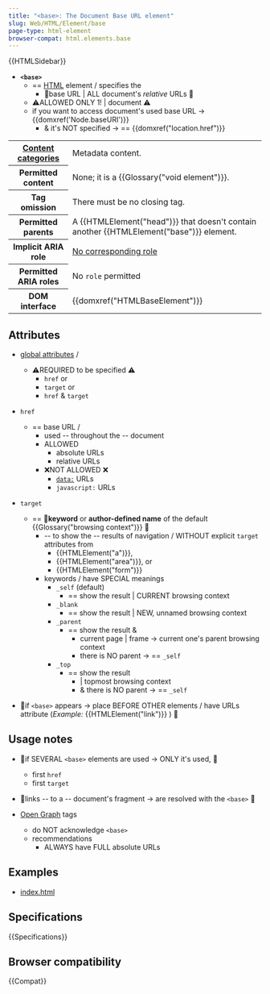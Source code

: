```yaml
---
title: "<base>: The Document Base URL element"
slug: Web/HTML/Element/base
page-type: html-element
browser-compat: html.elements.base
---
```


{{HTMLSidebar}}

* **`<base>`** 
  * == [HTML](/en-US/docs/Web/HTML) element / specifies the
    * 👀base URL | ALL document's _relative_ URLs 👀 
  * ⚠️ALLOWED ONLY 1! | document ⚠️
  * if you want to access document's used base URL -> {{domxref('Node.baseURI')}}
    * & it's NOT specified -> == {{domxref("location.href")}}

<table class="properties">
  <tbody>
    <tr>
      <th scope="row">
        <a href="/en-US/docs/Web/HTML/Content_categories">Content categories</a>
      </th>
      <td>Metadata content.</td>
    </tr>
    <tr>
      <th scope="row">Permitted content</th>
      <td>None; it is a {{Glossary("void element")}}.</td>
    </tr>
    <tr>
      <th scope="row">Tag omission</th>
      <td>There must be no closing tag.</td>
    </tr>
    <tr>
      <th scope="row">Permitted parents</th>
      <td>
        A {{HTMLElement("head")}} that doesn't contain another {{HTMLElement("base")}} element.
      </td>
    </tr>
    <tr>
      <th scope="row">Implicit ARIA role</th>
      <td>
        <a href="https://www.w3.org/TR/html-aria/#dfn-no-corresponding-role">No corresponding role</a>
      </td>
    </tr>
    <tr>
      <th scope="row">Permitted ARIA roles</th>
      <td>No <code>role</code> permitted</td>
    </tr>
    <tr>
      <th scope="row">DOM interface</th>
      <td>{{domxref("HTMLBaseElement")}}</td>
    </tr>
  </tbody>
</table>

## Attributes

* [global attributes](/en-US/docs/Web/HTML/Global_attributes) / 
  * ⚠️REQUIRED to be specified ⚠️
    * `href` or
    * `target` or
    * `href` & `target`

* `href`
  * == base URL / 
    * used -- throughout the -- document
    * ALLOWED 
      * absolute URLs
      * relative URLs
    * ❌NOT ALLOWED ❌
      * [`data:`](/en-US/docs/Web/HTTP/Basics_of_HTTP/Data_URLs) URLs
      * `javascript:` URLs
* `target`
  * == 👀**keyword** or **author-defined name** of the default {{Glossary("browsing context")}} 👀
    * -- to show the -- results of navigation / WITHOUT explicit `target` attributes from 
      * {{HTMLElement("a")}},
      * {{HTMLElement("area")}}, or
      * {{HTMLElement("form")}} 
    * keywords / have SPECIAL meanings
      * `_self` (default)
        * == show the result | CURRENT browsing context
      * `_blank`
        * == show the result | NEW, unnamed browsing context
      * `_parent`
        * == show the result &
          * current page | frame -> current one's parent browsing context 
          * there is NO parent -> == `_self`
      * `_top`
        * == show the result 
          * | topmost browsing context  
          * & there is NO parent -> == `_self`

* 👀if `<base>` appears -> place BEFORE OTHER elements / have URLs attribute (_Example:_ {{HTMLElement("link")}} ) 👀

## Usage notes

* 👀if SEVERAL `<base>` elements are used -> ONLY it's used, 👀
  * first `href`
  * first `target` 

* 👀links -- to a -- document's fragment -> are resolved with the `<base>` 👀

* [Open Graph](https://ogp.me/) tags
  * do NOT acknowledge `<base>`
  * recommendations
    * ALWAYS have FULL absolute URLs

## Examples

* [index.html](index.html)

## Specifications

{{Specifications}}

## Browser compatibility

{{Compat}}
